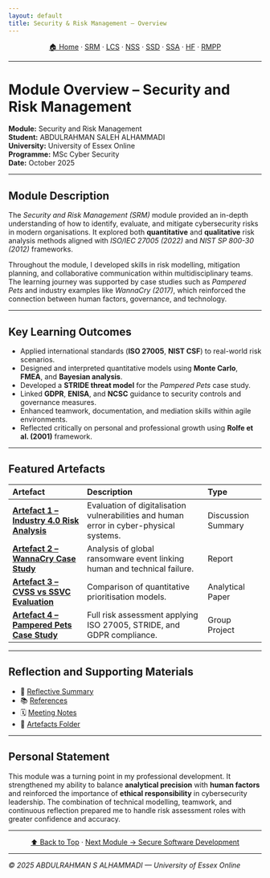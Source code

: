 ```yaml
---
layout: default
title: Security & Risk Management — Overview
---
```


<nav align="center">
  <a href="/cybersecurity-portfolio-A.S/">🏠 Home</a> ·
  <a href="/cybersecurity-portfolio-A.S/modules/Security-and-Risk-Management/">SRM</a> ·
  <a href="/cybersecurity-portfolio-A.S/modules/Launching-into-Cyber-Security/">LCS</a> ·
  <a href="/cybersecurity-portfolio-A.S/modules/Network-Security/">NSS</a> ·
  <a href="/cybersecurity-portfolio-A.S/modules/Secure-Software-Development/">SSD</a> ·
  <a href="/cybersecurity-portfolio-A.S/modules/Secure-System-Architecture/">SSA</a> ·
  <a href="/cybersecurity-portfolio-A.S/modules/The-Human-Factor/">HF</a> ·
  <a href="/cybersecurity-portfolio-A.S/modules/Research-Methods-and-Professional-Practice/">RMPP</a>
</nav>

---

# Module Overview – Security and Risk Management  
**Module:** Security and Risk Management  
**Student:** ABDULRAHMAN SALEH ALHAMMADI  
**University:** University of Essex Online  
**Programme:** MSc Cyber Security  
**Date:** October 2025  

---

## Module Description  
The *Security and Risk Management (SRM)* module provided an in-depth understanding of how to identify, evaluate, and mitigate cybersecurity risks in modern organisations. It explored both **quantitative** and **qualitative** risk analysis methods aligned with *ISO/IEC 27005 (2022)* and *NIST SP 800-30 (2012)* frameworks.  

Throughout the module, I developed skills in risk modelling, mitigation planning, and collaborative communication within multidisciplinary teams. The learning journey was supported by case studies such as *Pampered Pets* and industry examples like *WannaCry (2017)*, which reinforced the connection between human factors, governance, and technology.

---

## Key Learning Outcomes  
- Applied international standards (**ISO 27005**, **NIST CSF**) to real-world risk scenarios.  
- Designed and interpreted quantitative models using **Monte Carlo**, **FMEA**, and **Bayesian analysis**.  
- Developed a **STRIDE threat model** for the *Pampered Pets* case study.  
- Linked **GDPR**, **ENISA**, and **NCSC** guidance to security controls and governance measures.  
- Enhanced teamwork, documentation, and mediation skills within agile environments.  
- Reflected critically on personal and professional growth using **Rolfe et al. (2001)** framework.

---

## Featured Artefacts  
| Artefact | Description | Type |
|:--|:--|:--|
| [**Artefact 1 – Industry 4.0 Risk Analysis**](artefacts/industry4.0.md) | Evaluation of digitalisation vulnerabilities and human error in cyber-physical systems. | Discussion Summary |
| [**Artefact 2 – WannaCry Case Study**](artefacts/wannacry.md) | Analysis of global ransomware event linking human and technical failure. | Report |
| [**Artefact 3 – CVSS vs SSVC Evaluation**](artefacts/cvss-ssvc.md) | Comparison of quantitative prioritisation models. | Analytical Paper |
| [**Artefact 4 – Pampered Pets Case Study**](artefacts/pampered-pets.md) | Full risk assessment applying ISO 27005, STRIDE, and GDPR compliance. | Group Project |

---

## Reflection and Supporting Materials  
- 🧠 [Reflective Summary](reflection)  
- 📚 [References](references)  
- 🗓️ [Meeting Notes](meeting-notes/)  
- 📁 [Artefacts Folder](artefacts/)  

---

## Personal Statement  
This module was a turning point in my professional development. It strengthened my ability to balance **analytical precision** with **human factors** and reinforced the importance of **ethical responsibility** in cybersecurity leadership. The combination of technical modelling, teamwork, and continuous reflection prepared me to handle risk assessment roles with greater confidence and accuracy.

---

<p align="center">
  <a href="#module-overview--security-and-risk-management">⬆️ Back to Top</a> ·
  <a href="/cybersecurity-portfolio-A.S/modules/Secure-Software-Development/">Next Module → Secure Software Development</a>
</p>

---

*© 2025 ABDULRAHMAN S ALHAMMADI — University of Essex Online*

